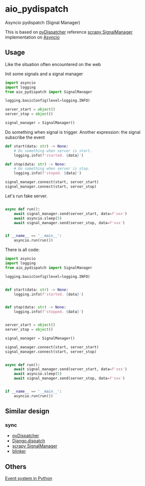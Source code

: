 # aio_pydispatch

Asyncio pydispatch (Signal Manager)

This is based on [pyDispatcher](http://pydispatcher.sourceforge.net/) reference
[scrapy SignalManager](https://docs.scrapy.org/en/latest/topics/signals.html) implementation on
[Asyncio](https://docs.python.org/3/library/asyncio.html)

## Usage

Like the situation often encountered on the web

Init some signals and a signal manager

```python
import asyncio
import logging
from aio_pydispatch import SignalManager

logging.basicConfig(level=logging.INFO)

server_start = object()
server_stop = object()

signal_manager = SignalManager()
```

Do something when signal is trigger. Another expression: the signal subscribe the event

```python
def start(data: str) -> None:
    # Do something when server is start.
    logging.info(f'started. {data}')

def stop(data: str) -> None:
    # Do something when server is stop.
    logging.info(f'stoped. {data}')

signal_manager.connect(start, server_start)
signal_manager.connect(start, server_stop)
```

Let's run fake server.

```python

async def run():
    await signal_manager.send(server_start, data=f'xxx')
    await asyncio.sleep(5)
    await signal_manager.send(server_stop, data=f'xxx')


if __name__ == '__main__':
    asyncio.run(run())
```

There is all code:

```python
import asyncio
import logging
from aio_pydispatch import SignalManager

logging.basicConfig(level=logging.INFO)


def start(data: str) -> None:
    logging.info(f'started. {data}')


def stop(data: str) -> None:
    logging.info(f'stopped. {data}')


server_start = object()
server_stop = object()

signal_manager = SignalManager()

signal_manager.connect(start, server_start)
signal_manager.connect(start, server_stop)


async def run():
    await signal_manager.send(server_start, data=f'xxx')
    await asyncio.sleep(5)
    await signal_manager.send(server_stop, data=f'xxx')


if __name__ == '__main__':
    asyncio.run(run())
```

## Similar design

### sync

- [pyDispatcher](http://pydispatcher.sourceforge.net/)
- [Django.dispatch](https://github.com/django/django/tree/master/django/dispatch)
- [scrapy SignalManager](https://docs.scrapy.org/en/latest/topics/signals.html)
- [blinker](https://pythonhosted.org/blinker/)

## Others

[Event system in Python](https://stackoverflow.com/a/16192256/11722440)